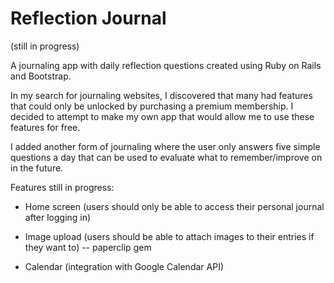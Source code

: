 # Reflection Journal #

(still in progress)

A journaling app with daily reflection questions created using Ruby on Rails and Bootstrap. 

In my search for journaling websites, I discovered that many had features that could only
be unlocked by purchasing a premium membership. I decided to attempt to make my own app that would allow me to use these features for free. 

I added another form of journaling where the user only answers five simple questions a day that can be used to evaluate what to remember/improve on in the future. 


Features still in progress: 

* Home screen (users should only be able to access their personal journal after logging in)

* Image upload (users should be able to attach images to their entries if they want to) -- paperclip gem

* Calendar (integration with Google Calendar API)


